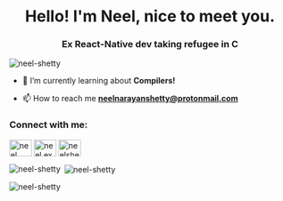 <h1 align="center">Hello! I'm Neel, nice to meet you.</h1>
<h3 align="center">Ex React-Native dev taking refugee in C</h3>

<p align="left"> <img src="https://komarev.com/ghpvc/?username=neel-shetty&label=Profile%20views&color=000000&style=flat" alt="neel-shetty" /> </p>

- 🌱 I’m currently learning about **Compilers!**

- 📫 How to reach me **neelnarayanshetty@protonmail.com**

<h3 align="left">Connect with me:</h3>
<p align="left">
<a href="https://www.linkedin.com/in/neel-narayan-shetty-0740ab23a/" target="blank"><img align="center" src="https://raw.githubusercontent.com/rahuldkjain/github-profile-readme-generator/master/src/images/icons/Social/linked-in-alt.svg" alt="neel narayan shetty" height="30" width="40" /></a>
<a href="https://instagram.com/neel.exe" target="blank"><img align="center" src="https://raw.githubusercontent.com/rahuldkjain/github-profile-readme-generator/master/src/images/icons/Social/instagram.svg" alt="neel.exe" height="30" width="40" /></a>
<a href="https://www.behance.net/neelshetty" target="blank"><img align="center" src="https://raw.githubusercontent.com/rahuldkjain/github-profile-readme-generator/master/src/images/icons/Social/behance.svg" alt="neelshetty" height="30" width="40" /></a>
</p>

<p><img align="left" src="https://github-readme-stats-two-phi-88.vercel.app/api/top-langs?username=neel-shetty&show_icons=true&theme=dark&locale=en&layout=compact" alt="neel-shetty" /></p>

<p>&nbsp;<img align="center" src="https://github-readme-stats-two-phi-88.vercel.app/api?username=neel-shetty&show_icons=true&theme=dark&locale=en&hide=stars,issues" alt="neel-shetty" /></p>

<p><img align="center" src="https://github-readme-streak-stats.herokuapp.com/?user=neel-shetty&theme=dark" alt="neel-shetty" /></p>

